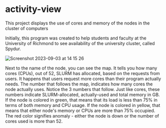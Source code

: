 # activity-view
This project displays the use of cores and memory of the nodes in the cluster of computers

Initially, this program was created to help students and faculty at the University of Richmond to see availability of the university cluster, called Spydur. 

![Screenshot 2023-09-03 at 14 15 26](https://github.com/alinka955/activity-view/assets/78833495/ac054306-85c7-4c87-a343-21fa169cf1eb)


Next to the name of the node, you can see the map.
 It tells you how many cores (CPUs), out of 52, SLURM has allocated,
 based on the requests from users.
It happens that users request more cores than their program actually needs.
 The number that follows the map, indicates how many
 cores the node actually uses.
Notice the 3 numbers that follow. Just like cores, these
 numbers indicate SLURM-allocated, actually-used and total
 memory in GB.
If the node is colored in green, that means that its load
 is less than 75% in terms of both memory and CPU usage.
If the node is colored in yellow, that means that either node's
 memory or CPUs are more than 75% occupied.
The red color signifies anomaly - either the node is down or
 the number of cores used is more than 52.
